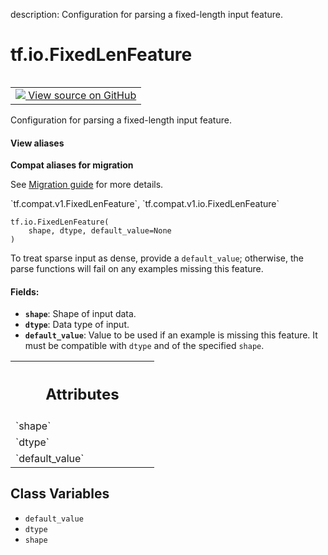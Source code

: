 description: Configuration for parsing a fixed-length input feature.

<div itemscope itemtype="http://developers.google.com/ReferenceObject">
<meta itemprop="name" content="tf.io.FixedLenFeature" />
<meta itemprop="path" content="Stable" />
<meta itemprop="property" content="__new__"/>
<meta itemprop="property" content="default_value"/>
<meta itemprop="property" content="dtype"/>
<meta itemprop="property" content="shape"/>
</div>

# tf.io.FixedLenFeature

<!-- Insert buttons and diff -->

<table class="tfo-notebook-buttons tfo-api nocontent" align="left">
<td>
  <a target="_blank" href="https://github.com/tensorflow/tensorflow/blob/r2.4/tensorflow/python/ops/parsing_config.py#L299-L315">
    <img src="https://www.tensorflow.org/images/GitHub-Mark-32px.png" />
    View source on GitHub
  </a>
</td>
</table>



Configuration for parsing a fixed-length input feature.

<section class="expandable">
  <h4 class="showalways">View aliases</h4>
  <p>
<b>Compat aliases for migration</b>
<p>See
<a href="https://www.tensorflow.org/guide/migrate">Migration guide</a> for
more details.</p>
<p>`tf.compat.v1.FixedLenFeature`, `tf.compat.v1.io.FixedLenFeature`</p>
</p>
</section>

<pre class="devsite-click-to-copy prettyprint lang-py tfo-signature-link">
<code>tf.io.FixedLenFeature(
    shape, dtype, default_value=None
)
</code></pre>



<!-- Placeholder for "Used in" -->

To treat sparse input as dense, provide a `default_value`; otherwise,
the parse functions will fail on any examples missing this feature.

#### Fields:


* <b>`shape`</b>: Shape of input data.
* <b>`dtype`</b>: Data type of input.
* <b>`default_value`</b>: Value to be used if an example is missing this feature. It
    must be compatible with `dtype` and of the specified `shape`.




<!-- Tabular view -->
 <table class="responsive fixed orange">
<colgroup><col width="214px"><col></colgroup>
<tr><th colspan="2"><h2 class="add-link">Attributes</h2></th></tr>

<tr>
<td>
`shape`
</td>
<td>

</td>
</tr><tr>
<td>
`dtype`
</td>
<td>

</td>
</tr><tr>
<td>
`default_value`
</td>
<td>

</td>
</tr>
</table>



## Class Variables

* `default_value` <a id="default_value"></a>
* `dtype` <a id="dtype"></a>
* `shape` <a id="shape"></a>
